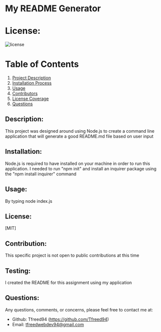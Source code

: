  # My README Generator

# License: 
![license](https://img.shields.io/badge/License-[MIT]-green?.svg)

# Table of Contents 
1. [Project Description](#description)
2. [Installation Process](#installation)
3. [Usage](#usage)
4. [Contributors](#contribution)
5. [License Coverage](#license)
6. [Questions](#questions)
    
## Description: 
This project was designed around using Node.js to create a command line application that will generate a good README.md file based on user input
## Installation: 
Node.js is required to have installed on your machine in order to run this application. I needed to run "npm init" and install an inquirer package using the "npm install inquirer" command
## Usage: 
By typing node index.js
## License: 
[MIT]
## Contribution: 
This specific project is not open to public contributions at this time
## Testing: 
I created the README for this assignment using my application

## Questions: 
Any questions, comments, or concerns, please feel free to contact me at:
* Github: Tfreed94 (https://github.com/Tfreed94)
* Email: tfreedwebdev94@gmail.com